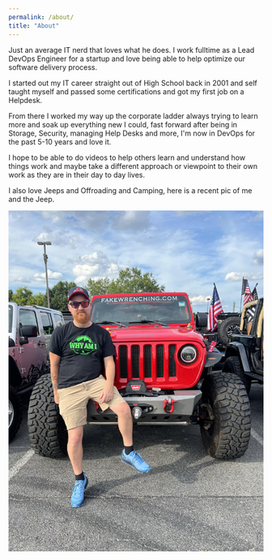 ```yaml
---
permalink: /about/
title: "About"
---
```


Just an average IT nerd that loves what he does.  I work fulltime as a Lead DevOps Engineer for a startup and love being able to help optimize our software delivery process.

I started out my IT career straight out of High School back in 2001 and self taught myself and passed some certifications and got my first job on a Helpdesk.

From there I worked my way up the corporate ladder always trying to learn more and soak up everything new I could, fast forward after being in Storage, Security, managing Help Desks and more, I'm now in DevOps for the past 5-10 years and love it.

I hope to be able to do videos to help others learn and understand how things work and maybe take a different approach or viewpoint to their own work as they are in their day to day lives.

I also love Jeeps and Offroading and Camping, here is a recent pic of me and the Jeep.

![Brian With Jeep](/assets/images/brian-with-jeep.jpg)

<div
    id="rasa-chat-widget"
    data-avatar-background="rgba(255, 255, 255, 0)"
    data-avatar-url="https://avatars.githubusercontent.com/u/115162917?s=200&v=4"
    data-root-element-id="storybook-preview-wrapper"
    data-websocket-url="https://rasa.devopswithbrian.com/"
    id="rasa-chat-widget"
></div>
<script src="https://unpkg.com/@rasahq/rasa-chat" type="application/javascript"></script>